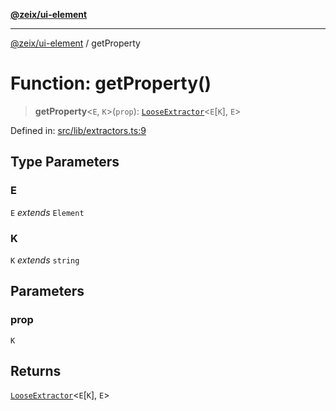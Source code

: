 [**@zeix/ui-element**](../README.md)

***

[@zeix/ui-element](../globals.md) / getProperty

# Function: getProperty()

> **getProperty**\<`E`, `K`\>(`prop`): [`LooseExtractor`](../type-aliases/LooseExtractor.md)\<`E`\[`K`\], `E`\>

Defined in: [src/lib/extractors.ts:9](https://github.com/zeixcom/ui-element/blob/e844a8875dcc0f1e1c331a07fc308d56d924c955/src/lib/extractors.ts#L9)

## Type Parameters

### E

`E` *extends* `Element`

### K

`K` *extends* `string`

## Parameters

### prop

`K`

## Returns

[`LooseExtractor`](../type-aliases/LooseExtractor.md)\<`E`\[`K`\], `E`\>
